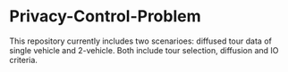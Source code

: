 # Privacy-Control-Problem
This repository currently includes two scenarioes: diffused tour data of single vehicle and 2-vehicle. Both include tour selection, diffusion and IO criteria. 
